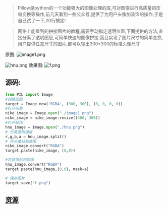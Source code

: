 > Pillow是python的一个功能强大的图像处理的库,可对图像进行高质量的压缩变换等操作,前几天看到一些公众号,提供了为用户头像加装饰的操作,于是自己试了一下,20行搞定!

> 网络上能看到的拼接图片的教程,需要手动指定透明位置,下面提供的方法,直接分离了透明图层,可简单快速的图像拼接;而且实现了图片尺寸的简单变换,用户提供任意尺寸的图片,都可以输出300*300的标准头像尺寸

原图:
![image1.png](http://upload-images.jianshu.io/upload_images/3203841-9372713a2555b430.png?imageMogr2/auto-orient/strip%7CimageView2/2/w/1240)

![hnu.png](http://upload-images.jianshu.io/upload_images/3203841-e7bdb9b60249e002.png?imageMogr2/auto-orient/strip%7CimageView2/2/w/1240)
效果图:
![f.png](http://upload-images.jianshu.io/upload_images/3203841-03e013675e3fbd79.png?imageMogr2/auto-orient/strip%7CimageView2/2/w/1240)


## 源码:
```python
from PIL import Image
#创建底图
target = Image.new('RGBA', (300, 300), (0, 0, 0, 0))
#打开头像
nike_image = Image.open("./image1.png")
nike_image = nike_image.resize((300, 300))
#打开装饰
hnu_image = Image.open("./hnu.png")
# 分离透明通道
r,g,b,a = hnu_image.split()
# 将头像贴到底图
nike_image.convert("RGBA")
target.paste(nike_image, (0,0))

#将装饰贴到底图
hnu_image.convert("RGBA")
target.paste(hnu_image,(0,0), mask=a)

# 保存图片
target.save("f.png")
```
## [资源](code/)


